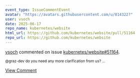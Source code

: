 ```yaml
---
event_type: IssueCommentEvent
avatar: "https://avatars.githubusercontent.com/u/814322?"
user: vsoch
date: 2025-06-17
repo_name: kubernetes/website
html_url: https://github.com/kubernetes/website/pull/51164
repo_url: https://github.com/kubernetes/website
---
```


<a href='https://github.com/vsoch' target='_blank'>vsoch</a> commented on issue <a href='https://github.com/kubernetes/website/pull/51164' target='_blank'>kubernetes/website#51164</a>.

<small>@graz-dev do you need any more clarification from us? ...</small>

<a href='https://github.com/kubernetes/website/pull/51164' target='_blank'>View Comment</a>